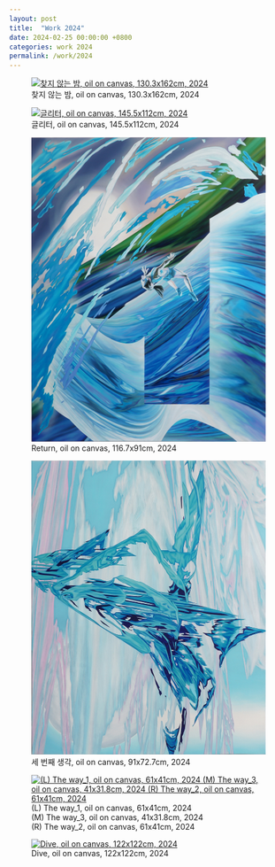 ```yaml
---
layout: post
title:  "Work 2024"
date: 2024-02-25 00:00:00 +0800
categories: work 2024
permalink: /work/2024
---
```


<figure class="work">
  <a href="/assets/img/work/2024/1.jpg" data-lightbox="work-2024" data-title="찾지 않는 밤, oil on canvas, 130.3x162cm, 2024">
    <img src="/assets/img/work/2024/1.jpg" alt="찾지 않는 밤, oil on canvas, 130.3x162cm, 2024" title="찾지 않는 밤, oil on canvas, 130.3x162cm, 2024">
  </a>
  <figcaption>찾지 않는 밤, oil on canvas, 130.3x162cm, 2024</figcaption>
</figure>

<figure class="work">
  <a href="/assets/img/work/2024/2.jpg" data-lightbox="work-2024" data-title="글리터, oil on canvas, 145.5x112cm, 2024">
    <img src="/assets/img/work/2024/2.jpg" alt="글리터, oil on canvas, 145.5x112cm, 2024" title="글리터, oil on canvas, 145.5x112cm, 2024">
  </a>
  <figcaption>글리터, oil on canvas, 145.5x112cm, 2024</figcaption>
</figure>

<figure class="work">
  <a href="/assets/img/work/2024/3.jpg" data-lightbox="work-2024" data-title="Return, oil on canvas, 116.7x91cm, 2024">
    <img src="/assets/img/work/2024/3.jpg" alt="Return, oil on canvas, 116.7x91cm, 2024" title="Return, oil on canvas, 116.7x91cm, 2024">
  </a>
  <figcaption>Return, oil on canvas, 116.7x91cm, 2024</figcaption>
</figure>

<figure class="work">
  <a href="/assets/img/work/2024/4.jpg" data-lightbox="work-2024" data-title="세 번째 생각, oil on canvas, 91x72.7cm, 2024">
    <img src="/assets/img/work/2024/4.jpg" alt="세 번째 생각, oil on canvas, 91x72.7cm, 2024" title="세 번째 생각, oil on canvas, 91x72.7cm, 2024">
  </a>
  <figcaption>세 번째 생각, oil on canvas, 91x72.7cm, 2024</figcaption>
</figure>

<figure class="work">
  <a href="/assets/img/work/2024/5.jpg" data-lightbox="work-2024" data-title="(L) The way_1, oil on canvas, 61x41cm, 2024 <br> (M) The way_3, oil on canvas, 41x31.8cm, 2024 <br> (R) The way_2, oil on canvas, 61x41cm, 2024">
    <img src="/assets/img/work/2024/5.jpg" alt="(L) The way_1, oil on canvas, 61x41cm, 2024 (M) The way_3, oil on canvas, 41x31.8cm, 2024 (R) The way_2, oil on canvas, 61x41cm, 2024" title="(L) The way_1, oil on canvas, 61x41cm, 2024 (M) The way_3, oil on canvas, 41x31.8cm, 2024 (R) The way_2, oil on canvas, 61x41cm, 2024">
  </a>
  <figcaption>(L) The way_1, oil on canvas, 61x41cm, 2024 <br> (M) The way_3, oil on canvas, 41x31.8cm, 2024 <br> (R) The way_2, oil on canvas, 61x41cm, 2024</figcaption>
</figure>

<figure class="work">
  <a href="/assets/img/work/2024/6.jpg" data-lightbox="work-2024" data-title="Dive, oil on canvas, 122x122cm, 2024">
    <img src="/assets/img/work/2024/6.jpg" alt="Dive, oil on canvas, 122x122cm, 2024" title="Dive, oil on canvas, 122x122cm, 2024">
  </a>
  <figcaption>Dive, oil on canvas, 122x122cm, 2024</figcaption>
</figure>